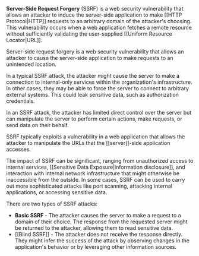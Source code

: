 **Server-Side Request Forgery** (SSRF) is a web security vulnerability that allows an attacker to induce the server-side application to make [[HTTP Protocol|HTTP]] requests to an arbitrary domain of the attacker's choosing. This vulnerability occurs when a web application fetches a remote resource without sufficiently validating the user-supplied [[Uniform Resource Locator|URL]].

Server-side request forgery is a web security vulnerability that allows an attacker to cause the server-side application to make requests to an unintended location.

In a typical SSRF attack, the attacker might cause the server to make a connection to internal-only services within the organization's infrastructure. In other cases, they may be able to force the server to connect to arbitrary external systems. This could leak sensitive data, such as authorization credentials.

In an SSRF attack, the attacker has limited direct control over the server but can manipulate the server to perform certain actions, make requests, or send data on their behalf.

SSRF typically exploits a vulnerability in a web application that allows the attacker to manipulate the URLs that the [[server]]-side application accesses.

The impact of SSRF can be significant, ranging from unauthorized access to internal services, [[Sensitive Data Exposure|information disclosure]], and interaction with internal network infrastructure that might otherwise be inaccessible from the outside. In some cases, SSRF can be used to carry out more sophisticated attacks like port scanning, attacking internal applications, or accessing sensitive data.

There are two types of SSRF attacks:

- **Basic SSRF** - The attacker causes the server to make a request to a domain of their choice. The response from the requested server might be returned to the attacker, allowing them to read sensitive data.
- [[Blind SSRF]] - The attacker does not receive the response directly. They might infer the success of the attack by observing changes in the application's behavior or by leveraging other information sources.